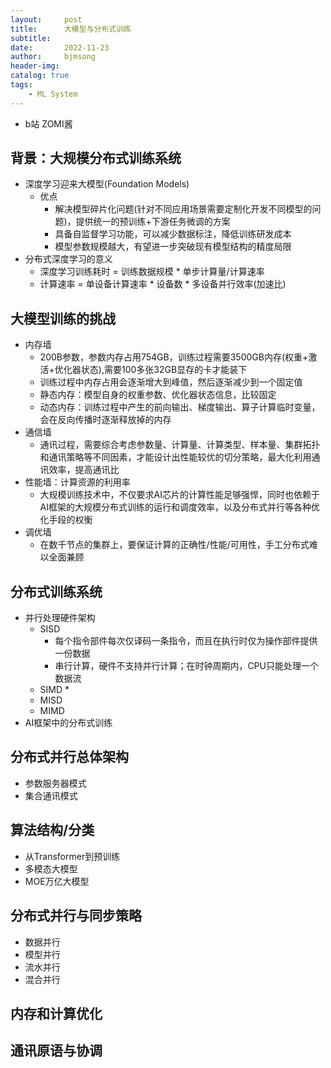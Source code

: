 ```yaml
---
layout:     post
title:      大模型与分布式训练
subtitle:   
date:       2022-11-23
author:     bjmsong
header-img: 
catalog: true
tags:
    - ML System
---
```

- b站 ZOMI酱

## 背景：大规模分布式训练系统
- 深度学习迎来大模型(Foundation Models)
    + 优点
        * 解决模型碎片化问题(针对不同应用场景需要定制化开发不同模型的问题)，提供统一的预训练+下游任务微调的方案
        * 具备自监督学习功能，可以减少数据标注，降低训练研发成本
        * 模型参数规模越大，有望进一步突破现有模型结构的精度局限
- 分布式深度学习的意义
    + 深度学习训练耗时 = 训练数据规模 \* 单步计算量/计算速率
    + 计算速率 = 单设备计算速率 \* 设备数 \* 多设备并行效率(加速比)

## 大模型训练的挑战
- 内存墙
    + 200B参数，参数内存占用754GB，训练过程需要3500GB内存(权重+激活+优化器状态),需要100多张32GB显存的卡才能装下
    + 训练过程中内存占用会逐渐增大到峰值，然后逐渐减少到一个固定值
    + 静态内存：模型自身的权重参数、优化器状态信息，比较固定
    + 动态内存：训练过程中产生的前向输出、梯度输出、算子计算临时变量，会在反向传播时逐渐释放掉的内存
- 通信墙
    + 通讯过程，需要综合考虑参数量、计算量、计算类型、样本量、集群拓扑和通讯策略等不同因素，才能设计出性能较优的切分策略，最大化利用通讯效率，提高通讯比
- 性能墙：计算资源的利用率
    + 大规模训练技术中，不仅要求AI芯片的计算性能足够强悍，同时也依赖于AI框架的大规模分布式训练的运行和调度效率，以及分布式并行等各种优化手段的权衡 
- 调优墙
    + 在数千节点的集群上，要保证计算的正确性/性能/可用性，手工分布式难以全面兼顾

## 分布式训练系统
- 并行处理硬件架构
    + SISD
        * 每个指令部件每次仅译码一条指令，而且在执行时仅为操作部件提供一份数据
        * 串行计算，硬件不支持并行计算；在时钟周期内，CPU只能处理一个数据流
    + SIMD
        * 
    + MISD
    + MIMD
- AI框架中的分布式训练

## 分布式并行总体架构
- 参数服务器模式
- 集合通讯模式

## 算法结构/分类
- 从Transformer到预训练
- 多模态大模型
- MOE万亿大模型

## 分布式并行与同步策略
- 数据并行
- 模型并行
- 流水并行
- 混合并行

## 内存和计算优化


## 通讯原语与协调




